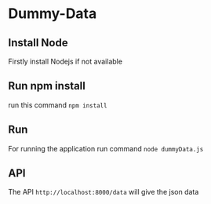 # Dummy-Data

## Install Node

Firstly install Nodejs if not available

## Run npm install

run this command `npm install`

## Run

For running the application run command `node dummyData.js`

## API

The API `http://localhost:8000/data` will give the json data
